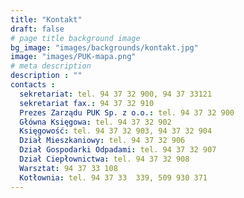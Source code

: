 ```yaml
---
title: "Kontakt"
draft: false
# page title background image
bg_image: "images/backgrounds/kontakt.jpg"
image: "images/PUK-mapa.png"
# meta description
description : ""
contacts :
  sekretariat: tel. 94 37 32 900, 94 37 33121
  sekretariat fax.: 94 37 32 910
  Prezes Zarządu PUK Sp. z o.o.: tel. 94 37 32 900
  Główna Księgowa: tel. 94 37 32 902
  Księgowość: tel. 94 37 32 903, 94 37 32 904
  Dział Mieszkaniowy: tel. 94 37 32 906
  Dział Gospodarki Odpadami: tel. 94 37 32 907
  Dział Ciepłownictwa: tel. 94 37 32 908
  Warsztat: 94 37 33 108
  Kotłownia: tel. 94 37 33  339, 509 930 371
---
```



